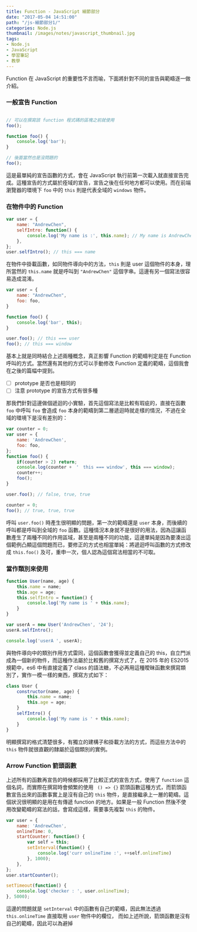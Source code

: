 ```yaml
---
title: Function - JavaScript 細節部分
date: "2017-05-04 14:51:00"
path: "/js-細節部分1/"
categories: Node.js
thumbnail: /images/notes/javascript_thumbnail.jpg
tags:
- Node.js
- JavaScript
- 學習筆記
- 教學
---
```


Function 在 JavaScript 的重要性不言而喻，下面將針對不同的宣告與範疇逐一做介紹。

### 一般宣告 Function

``` js

// 可以在撰寫該 function 程式碼的區塊之前就使用
foo();

function foo() {
    console.log('bar');
}

// 後面當然也是沒問題的
foo(); 
```

這是最單純的宣告函數的方式，會在 JavaScript 執行前第一次載入就直接宣告完成。這種宣告的方式屬於痊域的宣告，宣告之後在任何地方都可以使用。而在前端瀏覽器的環境下 `foo` 中的 `this` 則是代表全域的 `windows` 物件。

### 在物件中的 Function

<!-- more -->

``` js
var user = {
    name: "AndrewChen",
    selfIntro: function() {
        console.log('My name is :', this.name); // My name is AndrewChen
    },
};
user.selfIntro(); // this === name
```

在物件中掛載函數，如同物件導向中的方法，`this` 則是 user 這個物件的本身，理所當然的 `this.name` 就是呼叫到 `"AndrewChen"` 這個字串。這邊有另一個寫法很容易造成混淆。

``` js
var user = {
    name: "AndrewChen",
    foo: foo,
}

function foo() {
    console.log('bar', this);
}

user.foo(); // this === user
foo(); // this === window
```

基本上就是同時結合上述兩種概念，真正影響 Function 的範疇判定是在 Function 呼叫的方式。當然還有其他的方式可以手動修改 Function 定義的範疇，這個我會在之後的篇幅中提到。

- [ ] prototype 是否也是相同的
- [ ] 注意 prototype 的宣告方式有很多種

那我們針對這邊做個遞迴的小實驗，首先這個寫法是比較有瑕疵的，直接在函數 `foo` 中呼叫 `foo` 會造成 `foo` 本身的範疇到第二層遞迴時就走樣的情況，不過在全域的環境下是沒有差別的：

``` js
var counter = 0;
var user = {
    name: 'AndrewChen',
    foo: foo,
};
function foo() {
    if(counter > 2) return;
    console.log(counter +　'　this === window', this === window);
    counter++;
    foo();
}

user.foo(); // false, true, true

counter = 0;
foo(); // true, true, true
```

呼叫 `user.foo()` 時產生很明顯的問題，第一次的範疇還是 `user` 本身，而後續的呼叫都是呼叫到全域的 `foo` 函數。這種情況本身就不是很好的用法，因為這讓函數產生了兩種不同的作用區域，甚至是兩種不同的功能，這邊單純是因為要湊出這個範例凸顯這個問題而已，要修正的方式也相當單純：將遞迴呼叫函數的方式修改成 `this.foo()` 及可，重申一次，個人認為這個寫法相當的不可取。

### 當作類別來使用

``` js
function User(name, age) {
    this.name = name;
    this.age = age;
    this.selfIntro = function() {
        console.log('My name is ' + this.name);
    }
}

var userA = new User('AndrewChen', '24');
userA.selfIntro();

console.log('userA ', userA);
```

與物件導向中的類別作用方式雷同，這個函數會獲得並定義自己的 this，自立門派成為一個新的物件，而這種作法屬於比較舊的撰寫方式了，在 2015 年的 ES2015 規範中，es6 中有直接定義了 class 的語法糖，不必再用這種曖昧函數來撰寫類別了，實作一模一樣的東西，撰寫方式如下：

``` js
class User {
    constructor(name, age) {
        this.name = name;
        this.age = age;
    }
    selfIntro() {
        console.log('My name is ' + this.name);
    }
}
```

明顯撰寫的格式清楚很多，有獨立的建構子和掛載方法的方式，而這些方法中的 `this` 物件就很直觀的隸屬於這個類別的實例。

### Arrow Function 箭頭函數

上述所有的函數再宣告的時候都採用了比較正式的宣告方式，使用了 `function` 這個名詞，而實際在撰寫時會頻繁的使用 ` () => {}` 箭頭函數這種方式，而箭頭函數宣告出來的函數事實上是沒有自己的 `this` 物件，是直接繼承上一層的範疇。這個狀況很明顯的是用在有傳遞 function 的地方。如果是一般 Function 然後不使用改變範疇的寫法的話，會寫成這樣，需要事先複製 `this` 的物件。

``` js
var user = {
    name: 'AndrewChen',
    onlineTime: 0,
    startCounter: function() {
        var self = this;
        setInterval(function() {
            console.log('curr onlineTime :', ++self.onlineTime)
        }, 1000);
    },
};
user.startCounter();

setTimeout(function() {
    console.log('checker : ', user.onlineTime);
}, 5000);
```

這邊的問題就是 `setInterval` 中的函數有自己的範疇，因此無法透過 `this.onlineTime` 直接取用 `user` 物件中的欄位， 而如上述所說，箭頭函數是沒有自己的範疇，因此可以為避掉